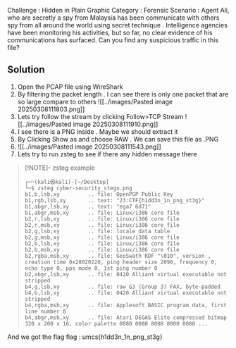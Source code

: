 Challenge : Hidden in Plain Graphic
Category : Forensic 
Scenario : Agent Ali, who are secretly a spy from Malaysia has been communicate with others spy from all around the world using secret technique . Intelligence agencies have been monitoring his activities, but so far, no clear evidence of his communications has surfaced. Can you find any suspicious traffic in this file?

## Solution
1. Open the PCAP file using WireShark 
2. By filtering the packet length . I can see there is only one packet that are so large compare to others
![[../images/Pasted image 20250308111803.png]]
3. Lets try follow the stream by clicking Follow>TCP Stream
![[../images/Pasted image 20250308111910.png]]
4. I see there is a PNG inside . Maybe we should extract it 
5. By Clicking Show as and choose RAW . We can save this file as .PNG
6. ![[../images/Pasted image 20250308111543.png]]
7. Lets try to run zsteg to see if there any hidden message there
> [!NOTE]- zsteg example
> ```
> ┌──(kali㉿kali)-[~/Desktop]
> └─$ zsteg cyber-security_stego.png 
> b1,b,lsb,xy         .. file: OpenPGP Public Key
> b1,rgb,lsb,xy       .. text: "23:CTF{h1dd3n_1n_png_st3g}"
> b1,abgr,lsb,xy      .. text: "ega7 6d71"
> b1,abgr,msb,xy      .. file: Linux/i386 core file
> b2,r,lsb,xy         .. file: Linux/i386 core file
> b2,r,msb,xy         .. file: Linux/i386 core file
> b2,g,lsb,xy         .. file: locale data table
> b2,g,msb,xy         .. file: Linux/i386 core file
> b2,b,lsb,xy         .. file: Linux/i386 core file
> b2,b,msb,xy         .. file: Linux/i386 core file
> b2,rgba,msb,xy      .. file: GeoSwath RDF "\010", version , creation time 0x28020220, ping header size 2090, frequency 0, echo type 0, pps mode 0, 1st ping number 0                                                                                      
> b2,abgr,lsb,xy      .. file: 0420 Alliant virtual executable not stripped
> b4,g,lsb,xy         .. file: raw G3 (Group 3) FAX, byte-padded
> b4,b,lsb,xy         .. file: 0420 Alliant virtual executable not stripped
> b4,rgba,msb,xy      .. file: Applesoft BASIC program data, first line number 8
> b4,abgr,msb,xy      .. file: Atari DEGAS Elite compressed bitmap 320 x 200 x 16, color palette 0080 0080 8008 8000 0080 ...
> ```
> 

And we got the flag
flag : umcs{h1dd3n_1n_png_st3g}
